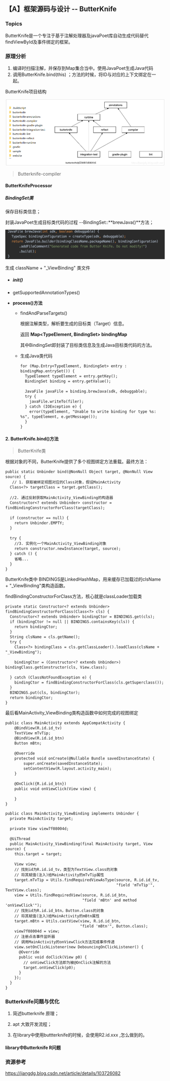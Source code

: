 ## 【A】框架源码与设计 -- ButterKnife



### Topics



ButterKnife是一个专注于基于注解处理器及javaPoet库自动生成代码替代findViewById及事件绑定的框架。



### 原理分析

1. 编译时扫描注解，并保存到Map集合当中。使用JavaPoet生成Java代码
2. 调用ButterKnife.bind(this) ；方法的时候，将ID与对应的上下文绑定在一起。



ButterKnife项目结构

![在这里插入图片描述](./images/watermark,type_ZmFuZ3poZW5naGVpdGk,shadow_10,text_aHR0cHM6Ly9qaWFuZ2RnLmJsb2cuY3Nkbi5uZXQ=,size_16,color_FFFFFF,t_70.png)



> Butterknife-compiler

#### ButterKnifeProcessor

##### BindingSet类

保存目标类信息；

封装JavaPoet生成目标类代码的过程 --BindingSet::**brewJava()**方法；

![image-20210203162544530](./images/image-20210203162544530.png)

生成 className + "_ViewBinding" 类文件

- ##### init()



* getSupportedAnnotationTypes()

  

* **process()方法**

  * findAndParseTargets()

    根据注解类型，解析要生成的目标类（Target）信息。

    返回 **Map<TypeElement, BindingSet> bindingMap**

    其中BindingSet即封装了目标类信息及生成Java目标类代码的方法。

    

  * 生成Java类代码

    ```
    for (Map.Entry<TypeElement, BindingSet> entry : bindingMap.entrySet()) {
      TypeElement typeElement = entry.getKey();
      BindingSet binding = entry.getValue();
    
      JavaFile javaFile = binding.brewJava(sdk, debuggable);
      try {
        javaFile.writeTo(filer);
      } catch (IOException e) {
        error(typeElement, "Unable to write binding for type %s: %s", typeElement, e.getMessage());
      }
    }
    ```









#### 2. ButterKnife.bind()方法

> ButterKnife类

根据对象的不同，ButterKnife提供了多个视图绑定方法重载。最终方法：

```
public static Unbinder bind(@NonNull Object target, @NonNull View source) {
   // 1. 获取被绑定视图对应的Class对象，假设MainActivity
  Class<?> targetClass = target.getClass();
  
  //2. 通过反射获取MainActivity_ViewBinding的构造器
  Constructor<? extends Unbinder> constructor = findBindingConstructorForClass(targetClass);

  if (constructor == null) {
    return Unbinder.EMPTY;
  }

  try {
  	//3. 实例化一个MainActivity_ViewBinding对象
    return constructor.newInstance(target, source);
  } catch () {
   	省略...
  }
}
```



ButterKnife类中 BINDINGS是LinkedHashMap，用来缓存已加载过的clsName + "_ViewBinding"类构造函数。

findBindingConstructorForClass方法，核心就是classLoader加载类

```
private static Constructor<? extends Unbinder> findBindingConstructorForClass(Class<?> cls) {
  Constructor<? extends Unbinder> bindingCtor = BINDINGS.get(cls);
  if (bindingCtor != null || BINDINGS.containsKey(cls)) {
    return bindingCtor;
  }
  String clsName = cls.getName();
  try {
    Class<?> bindingClass = cls.getClassLoader().loadClass(clsName + "_ViewBinding");
  
    bindingCtor = (Constructor<? extends Unbinder>) bindingClass.getConstructor(cls, View.class);
    
  } catch (ClassNotFoundException e) {
    bindingCtor = findBindingConstructorForClass(cls.getSuperclass());
  }
  BINDINGS.put(cls, bindingCtor);
  return bindingCtor;
}
```

最后看MainActivity_ViewBinding类构造函数中如何完成的视图绑定

```
public class MainActivity extends AppCompatActivity {
    @BindView(R.id.id_tv)
    TextView mTvTip;
    @BindView(R.id.id_btn)
    Button mBtn;

    @Override
    protected void onCreate(@Nullable Bundle savedInstanceState) {
        super.onCreate(savedInstanceState);
        setContentView(R.layout.activity_main);
    }

    @OnClick({R.id.id_btn})
    public void onViewClick(View view) {

    }
}

```

```
public class MainActivity_ViewBinding implements Unbinder {
  private MainActivity target;

  private View view7f08004d;

  @UiThread
  public MainActivity_ViewBinding(final MainActivity target, View source) {
    this.target = target;

    View view;
    // 找到id为R.id.id_tv，类型为TextView.class的对象
    // 将其赋值(注入)给MainActivity的mTvTip属性
    target.mTvTip = Utils.findRequiredViewAsType(source, R.id.id_tv, 
                                                 "field 'mTvTip'", TextView.class);
    view = Utils.findRequiredView(source, R.id.id_btn, 
                                  "field 'mBtn' and method 'onViewClick'");
    // 找到id为R.id.id_btn，Button.class的对象
    // 将其赋值(注入)给MainActivity的mBtn属性
    target.mBtn = Utils.castView(view, R.id.id_btn, 
                                 "field 'mBtn'", Button.class);
    view7f08004d = view;
    // 注册点击事件监听器
    // 调用MainActivity的onViewClick方法完成事件传递
    view.setOnClickListener(new DebouncingOnClickListener() {
      @Override
      public void doClick(View p0) {
        // onViewClick方法即为被@OnClick注解的方法
        target.onViewClick(p0);
      }
    });
  }
}
```









### Butterknife问题与优化

1. 简述butterknife 原理；

2. apt 大致开发流程；

3. 在library中使用buttterknife的时候，会使用R2.id.xxx ,怎么做到的。

   

#### library中Butterknife R问题



### 资源参考

https://jiangdg.blog.csdn.net/article/details/103726082
